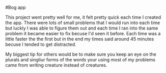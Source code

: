 #Bog app

This project went pretty well for me, it felt pretty quick each time I created the app. There were lots of small problems that I would run into each time but luckly I was able to figure them out and each time I ran into the same problem it became easier to fix becuse I'd seen it before. Each time was a little faster the the first but in the end my times said around 45 minutes becuse I tended to get distracted.

My biggest tip for others would be to make sure you keep an eye on the plurals and singliur forms of the words your using most of my problems came from writing creature instead of creatures.
